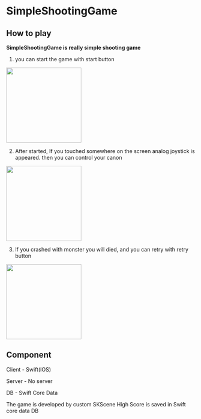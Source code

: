 # SimpleShootingGame

## How to play
**SimpleShootingGame is really simple shooting game**

1. you can start the game with start button
<img src="https://user-images.githubusercontent.com/52786004/194713535-22b94891-6c93-4f6d-8e59-da0e32977e8c.png" width="200" />

2. After started, If you touched somewhere on the screen analog joystick is appeared. then you can control your canon
<img src="https://user-images.githubusercontent.com/52786004/194713561-3725ce98-c584-43e8-a447-c897a6e94f05.png" width="200" />

3. If you crashed with monster you will died, and you can retry with retry button
<img src="https://user-images.githubusercontent.com/52786004/194713565-2df97591-7b87-45fd-80e6-0a263219cf46.png" width="200" />

## Component

Client - Swift(IOS)

Server - No server

DB - Swift Core Data

The game is developed by custom SKScene
High Score is saved in Swift core data DB 
